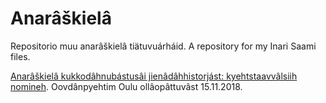 # Anarâškielâ

Repositorio muu anarâškielâ tiätuvuárháid.
A repository for my Inari Saami files.

[Anarâškielâ kukkodâhnubástusâi jienâdâhhistorjást: kyehtstaavvâlsiih nomineh](symposiumoovdanpyehtim_TK_18-11-15.pdf).  Oovdânpyehtim Oulu ollâopâttuvâst 15.11.2018.
